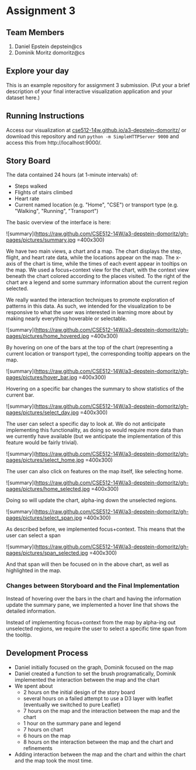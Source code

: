 # Assignment 3

## Team Members

1. Daniel Epstein depstein@cs
2. Dominik Moritz domoritz@cs

## Explore your day

This is an example repository for assignment 3 submission.
(Put your a brief description of your final interactive visualization application and your dataset here.)


## Running Instructions

Access our visualization at [cse512-14w.github.io/a3-depstein-domoritz/](http://cse512-14w.github.io/a3-depstein-domoritz/) or download this repository and run `python -m SimpleHTTPServer 9000` and access this from http://localhost:9000/.


## Story Board

The data contained 24 hours (at 1-minute intervals) of:

* Steps walked
* Flights of stairs climbed
* Heart rate
* Current named location (e.g. "Home", "CSE") or transport type (e.g. "Walking", "Running", "Transport")
  
The basic overview of the interface is here:

![summary](https://raw.github.com/CSE512-14W/a3-depstein-domoritz/gh-pages/pictures/summary.jpg =400x300)

We have two main views, a chart and a map. The chart displays the step, flight, and heart rate data, while the locations appear on the map. The x-axis of the chart is time, while the times of each event appear in tooltips on the map. We used a focus+context view for the chart, with the context view beneath the chart colored according to the places visited. To the right of the chart are a legend and some summary information about the current region selected.

We really wanted the interaction techniques to promote exploration of patterns in this data. As such, we intended for the visualization to be responsive to what the user was interested in learning more about by making nearly everything hoverable or selectable.

![summary](https://raw.github.com/CSE512-14W/a3-depstein-domoritz/gh-pages/pictures/home_hovered.jpg =400x300)

By hovering on one of the bars at the top of the chart (representing a current location or transport type), the corresponding tooltip appears on the map.

![summary](https://raw.github.com/CSE512-14W/a3-depstein-domoritz/gh-pages/pictures/hover_bar.jpg =400x300)

Hovering on a specific bar changes the summary to show statistics of the current bar.

![summary](https://raw.github.com/CSE512-14W/a3-depstein-domoritz/gh-pages/pictures/select_day.jpg =400x300)

The user can select a specific day to look at. We do not anticipate implementing this functionality, as doing so would require more data than we currently have available (but we anticipate the implementation of this feature would be fairly trivial).

![summary](https://raw.github.com/CSE512-14W/a3-depstein-domoritz/gh-pages/pictures/select_home.jpg =400x300)

The user can also click on features on the map itself, like selecting home.

![summary](https://raw.github.com/CSE512-14W/a3-depstein-domoritz/gh-pages/pictures/home_selected.jpg =400x300)

Doing so will update the chart, alpha-ing down the unselected regions.

![summary](https://raw.github.com/CSE512-14W/a3-depstein-domoritz/gh-pages/pictures/select_span.jpg =400x300)

As described before, we implemented focus+context. This means that the user can select a span

![summary](https://raw.github.com/CSE512-14W/a3-depstein-domoritz/gh-pages/pictures/span_selected.jpg =400x300)

And that span will then be focused on in the above chart, as well as highlighted in the map.

### Changes between Storyboard and the Final Implementation

Instead of hovering over the bars in the chart and having the information update the summary pane, we implemented a hover line that shows the detailed information.

Instead of implementing focus+context from the map by alpha-ing out unselected regions, we require the user to select a specific time span from the tooltip.


## Development Process

* Daniel initially focused on the graph, Dominik focused on the map
* Daniel created a function to set the brush programatically, Dominik implemented the interaction between the map and the chart
* We spent about
  * 2 hours on the initial design of the story board
  * several hours on a failed attempt to use a D3 layer with leaflet (eventually we switched to pure Leaflet)
  * 7 hours on the map and the interaction between the map and the chart
  * 1 hour on the summary pane and legend
  * 7 hours on chart
  * 6 hours on the map
  * 8 hours on the interaction between the map and the chart and refinements
* Adding interaction between the map and the chart and within the chart and the map took the most time.
